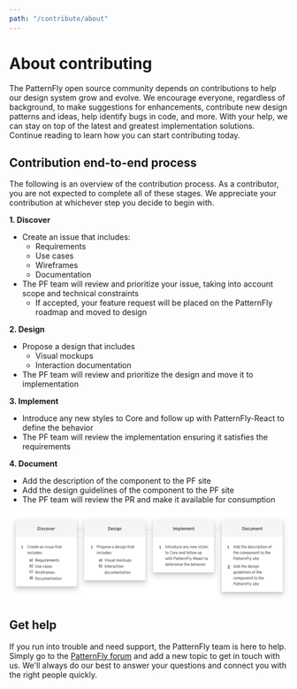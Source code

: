 ```yaml
---
path: "/contribute/about"
---
```

# About contributing

The PatternFly open source community depends on contributions to help our design system grow and evolve. We encourage everyone, regardless of background, to make suggestions for enhancements, contribute new design patterns and ideas, help identify bugs in code, and more. With your help, we can stay on top of the latest and greatest implementation solutions. Continue reading to learn how you can start contributing today.

## Contribution end-to-end process
The following is an overview of the contribution process. As a contributor, you are not expected to complete all of these stages. We appreciate your contribution at whichever step you decide to begin with.

__1. Discover__
  - Create an issue that includes:
    - Requirements
    - Use cases
    - Wireframes
    - Documentation
  - The PF team will review and prioritize your issue, taking into account scope and technical constraints
    - If accepted, your feature request will be placed on the PatternFly roadmap and moved to design


__2. Design__
  - Propose a design that includes
    - Visual mockups
    - Interaction documentation
  - The PF team will review and prioritize the design and move it to implementation


__3. Implement__
  - Introduce any new styles to Core and follow up with PatternFly-React to define the behavior
  - The PF team will review the implementation ensuring it satisfies the requirements


__4. Document__
  - Add the description of the component to the PF site
  - Add the design guidelines of the component to the PF site
  - The PF team will review the PR and make it available for consumption

![Contribution guide](about-flowchart.png)

## Get help
If you run into trouble and need support, the PatternFly team is here to help. Simply go to the [PatternFly forum](https://forum.patternfly.org/c/support) and add a new topic to get in touch with us. We'll always do our best to answer your questions and connect you with the right people quickly.
